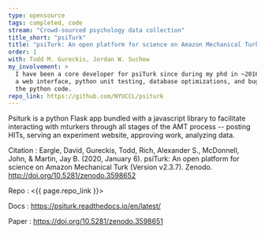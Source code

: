 ```yaml
---
type: opensource
tags: completed, code
stream: "Crowd-sourced psychology data collection"
title_short: "psiTurk"
title: "psiTurk: An open platform for science on Amazon Mechanical Turk"
order: 1
with: Todd M. Gureckis, Jordan W. Suchow
my_involvement: >
  I have been a core developer for psiTurk since during my phd in ~2016, and the lead developer since ~2018. I have done work on the psiturk command-line shell,
  a web interface, python unit testing, database optimizations, and bug fixes and features-adds throughout
  the python code.
repo_link: https://github.com/NYUCCL/psiturk
---
```


Psiturk is a python Flask app bundled with a javascript library to facilitate interacting with
mturkers through all stages of the AMT process -- posting HITs, serving an experiment
website, approving work, analyzing data.


Citation
: Eargle, David, Gureckis, Todd, Rich, Alexander S., McDonnell, John, & Martin, Jay B. (2020, January 6). psiTurk: An open platform for science on Amazon Mechanical Turk (Version v2.3.7). Zenodo. <http://doi.org/10.5281/zenodo.3598652>

Repo
: <{{ page.repo_link }}>

Docs
: <https://psiturk.readthedocs.io/en/latest/>

Paper
: <https://doi.org/10.5281/zenodo.3598651>
